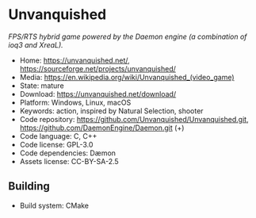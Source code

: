 # Unvanquished

_FPS/RTS hybrid game powered by the Daemon engine (a combination of ioq3 and XreaL)._

- Home: https://unvanquished.net/, https://sourceforge.net/projects/unvanquished/
- Media: <https://en.wikipedia.org/wiki/Unvanquished_(video_game)>
- State: mature
- Download: https://unvanquished.net/download/
- Platform: Windows, Linux, macOS
- Keywords: action, inspired by Natural Selection, shooter
- Code repository: https://github.com/Unvanquished/Unvanquished.git, https://github.com/DaemonEngine/Daemon.git (+)
- Code language: C, C++
- Code license: GPL-3.0
- Code dependencies: Dæmon
- Assets license: CC-BY-SA-2.5

## Building

- Build system: CMake
